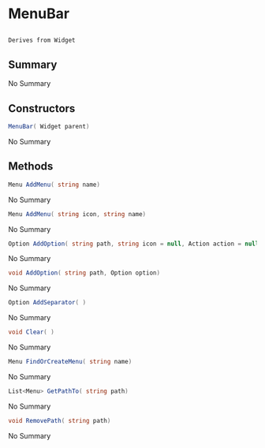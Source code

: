 # MenuBar

## 
```c#
Derives from Widget
```

## Summary

No Summary
## Constructors

```c#
MenuBar( Widget parent) 
```
No Summary
## Methods

```c#
Menu AddMenu( string name) 
```
No Summary
```c#
Menu AddMenu( string icon, string name) 
```
No Summary
```c#
Option AddOption( string path, string icon = null, Action action = null, string shortcut = null) 
```
No Summary
```c#
void AddOption( string path, Option option) 
```
No Summary
```c#
Option AddSeparator( ) 
```
No Summary
```c#
void Clear( ) 
```
No Summary
```c#
Menu FindOrCreateMenu( string name) 
```
No Summary
```c#
List<Menu> GetPathTo( string path) 
```
No Summary
```c#
void RemovePath( string path) 
```
No Summary
